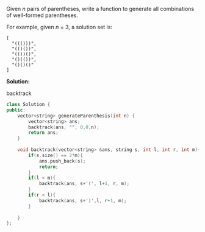 Given *n* pairs of parentheses, write a function to generate all combinations of well-formed parentheses.

For example, given *n* = 3, a solution set is:

```
[
  "((()))",
  "(()())",
  "(())()",
  "()(())",
  "()()()"
]
```



**Solution:**

backtrack

```c++
class Solution {
public:
    vector<string> generateParenthesis(int n) {
        vector<string> ans;
        backtrack(ans, "", 0,0,n);
        return ans;
    }
    
    void backtrack(vector<string> &ans, string s, int l, int r, int m){
        if(s.size() == 2*m){
            ans.push_back(s);
            return;
        }
        if(l < m){
            backtrack(ans, s+'(', l+1, r, m);
        }
        if(r < l){
            backtrack(ans, s+')',l, r+1, m);
        }
        
    }
};
```

